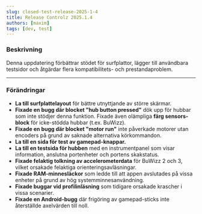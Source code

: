 ```yaml
---
slug: closed-test-release-2025-1-4
title: Release Controlz 2025.1.4
authors: [maxim]
tags: [dev, test]
---
```


### Beskrivning

Denna uppdatering förbättrar stödet för surfplattor, lägger till användbara testsidor och åtgärdar flera kompatibilitets- och prestandaproblem.

<!-- truncate -->
---

### Förändringar

- **La till surfplattelayout** för bättre utnyttjande av större skärmar.
- **Fixade en bugg där blocket "hub button pressed"** dök upp för hubbar som inte stödjer denna funktion. Fixade även olämpliga **färg sensors-block** för icke-stödda hubbar (t.ex. BuWizz).
- **Fixade en bugg där blocket "motor run"** inte påverkade motorer utan encoders på grund av saknade alternativa körkommandon.
- **La till en sida för test av gamepad-knappar.**
- **La till en testsida för hubben** med en instrumentpanel som visar information, anslutna portenheter och portens skakstatus.
- **Fixade felaktig tolkning av accelerometerdata** för BuWizz 2 och 3, vilket orsakade felaktiga orienteringsavläsningar.
- **Fixade RAM-minnesläckor** som ledde till att appen avslutades på vissa enheter på grund av hög systemminnesanvändning.
- **Fixade buggar vid profilinläsning** som tidigare orsakade krascher i vissa scenarier.
- **Fixade en Android-bugg** där frigöring av gamepad-sticks inte återställde axelvärden till noll.

